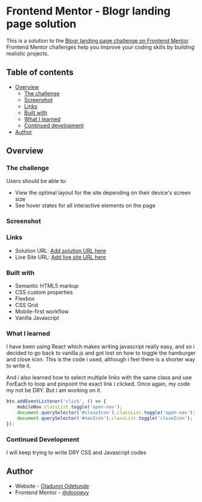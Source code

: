 # Frontend Mentor - Blogr landing page solution

This is a solution to the [Blogr landing page challenge on Frontend Mentor](https://www.frontendmentor.io/challenges/blogr-landing-page-EX2RLAApP). Frontend Mentor challenges help you improve your coding skills by building realistic projects. 

## Table of contents

- [Overview](#overview)
  - [The challenge](#the-challenge)
  - [Screenshot](#screenshot)
  - [Links](#links)
  - [Built with](#built-with)
  - [What I learned](#what-i-learned)
  - [Continued development](#continued-development)
- [Author](#author)

## Overview

### The challenge

Users should be able to:

- View the optimal layout for the site depending on their device's screen size
- See hover states for all interactive elements on the page

### Screenshot


### Links

- Solution URL: [Add solution URL here](https://your-solution-url.com)
- Live Site URL: [Add live site URL here](https://your-live-site-url.com)


### Built with

- Semantic HTML5 markup
- CSS custom properties
- Flexbox
- CSS Grid
- Mobile-first workflow
- Vanilla Javascript


### What I learned

I have been using React which makes writing javascript really easy, and so i decided to go back to vanilla js and got lost on how to toggle the hamburger and close icon. This is the code i used, although i feel there is a shorter way to write it.

And i also learned how to select multiple links with the same class and use ForEach to loop and pinpoint the exact link i clicked. Once again, my code my not be DRY. But i am working on it.


```js
btn.addEventListener('click', () => {
    mobileNav.classList.toggle('open-nav');
    document.querySelector('#closeIcon').classList.toggle('open-nav');
    document.querySelector('#navIcon').classList.toggle('closeIcon');
});
```

### Continued Development

I will keep trying to write DRY CSS and Javascript codes

## Author

- Website - [Oladunni Odetunde](https://dooneyy.netlify.app)
- Frontend Mentor - [@dooneyy](https://www.frontendmentor.io/profile/dooneyy)